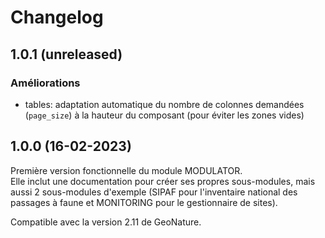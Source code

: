 # Changelog

## 1.0.1 (unreleased)

### Améliorations

- tables: adaptation automatique du nombre de colonnes demandées (`page_size`) à la hauteur du composant (pour éviter les zones vides)

## 1.0.0 (16-02-2023)

Première version fonctionnelle du module MODULATOR.  
Elle inclut une documentation pour créer ses propres sous-modules, mais aussi 2 sous-modules d'exemple (SIPAF pour l'inventaire national des passages à faune et MONITORING pour le gestionnaire de sites).

Compatible avec la version 2.11 de GeoNature.
